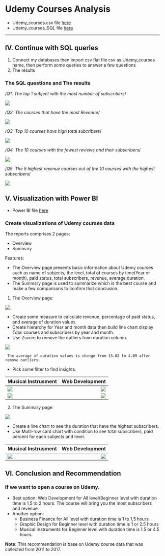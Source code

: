 # Udemy Courses Analysis
* Udemy_courses.csv file [here](https://github.com/LucasAnalyst/Udemy-Courses-Analysis/blob/main/2.%20Udemy_courses.csv)
* Udemy_courses_SQL file [here](https://github.com/LucasAnalyst/Udemy-Courses-Analysis/blob/main/3.%20UDEMY_COURSES_SQL.sql)
---
## IV. Continue with SQL queries
1. Connect my databases then import csv flat file csv as Udemy_courses name, then perform some queries to answer a few questions
2. The results

### The SQL questions and The results

/*Q1. The top 1 subject with the most number of subscribers*/

![](images/SQL1.1.png) 

/*Q2. The courses that have the most Revenue*/

![](images/SQL2.1.png)

/*Q3. Top 10 courses have high total subcribers*/ 

![](images/SQL3.1.png)

/*Q4. The 10 courses with the fewest reviews and their subscribers*/

![](images/SQL4.1.png)

/*Q5. The 5 highest revenue courses out of the 10 courses with the highest subscribers*/ 

![](images/SQL5.1.png)

## V. Visualization with Power BI
* Power BI file [here](https://github.com/LucasAnalyst/Udemy-Courses-Analysis/blob/main/4.%20PowerBI_Udemy_Courses.pbix)
### Create visualizations of Udemy courses data

The reports comprises 2 pages:
+ Overview 
+ Summary

Features:
* The Overview page presents basic information about Udemy courses such as 
  name of subjects, the level, total of courses by time(Year or month), paid status, total subscribers, revenue, average duration.
* The Summary page is used to summarize which is the best course and make a few comparisons to confirm that conclusion.

1. The Overview page:

![](images/overview.png)

* Create some measure to calculate revenue, percentage of paid status, and average of duration values.
* Create hierarchy for Year and month data then build line chart display Total courses and subscribers by year and month.
* Use Zscore to remove the outliers from duration column.

![](images/fixoutlier.png)

     The average of duration values is change from 15.02 to 4.09 after remove outliers.

* Pick some filter to find insights.

Musical Instrusment | Web Development
:-------------------|-------------------:
![](images/MIO.png)|![](images/WDO.png)
![](images/MIO2017.png) |![](images/WDO2017.png)
    
2. The Summary page:

![](images/summary.png)

* Create a line chart to see the duration that have the highest subscribers.
* Use Mutil-row card chart with condition to see total subscribers, paid percent for each subjects and level.

Musical Instrusment | Web Development
:-------------------|-------------------:
![](images/MI.png)|![](images/WD.png)


## VI. Conclusion and Recommendation

### If we want to open a course on Udemy. 
  
* Best option: Web Development for All level/Beginner level with duration time is 1,5 to 2 hours. The course will bring you the most subscribers and revenue. 
* Another option: 
  + Business Finance for All level with duration time is 1 to 1,5 hours.
  + Graphic Design for Beginner level with duration time is 1 or 2.5 hours
  + Musical Instruments for Beginner level with duration time is 1.5 or 4.5 hours.

**Note:** This recommendation is base on Udemy course data that was collected from 2011 to 2017.




